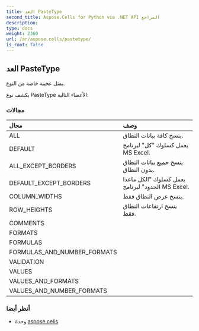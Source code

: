 ```yaml
---
title: العد PasteType
second_title: Aspose.Cells for Python via .NET API المراجع
description:
type: docs
weight: 2360
url: /ar/aspose.cells/pastetype/
is_root: false
---
```

##  العد PasteType
يمثل عجينة خاصة من النوع.



يكشف نوع PasteType الأعضاء التالية:

###  مجالات
| مجال| وصف|
| :- | :- |
| ALL | ينسخ كافة بيانات النطاق.|
| DEFAULT | يعمل كسلوك "كل" لبرنامج MS Excel.|
| ALL_EXCEPT_BORDERS | ينسخ جميع بيانات النطاق بدون النطاق.|
| DEFAULT_EXCEPT_BORDERS | يعمل كسلوك "الكل ماعدا الحدود" لبرنامج MS Excel.|
| COLUMN_WIDTHS | ينسخ عرض النطاق فقط.|
| ROW_HEIGHTS | ينسخ ارتفاعات النطاق فقط.|
| COMMENTS |  |
| FORMATS |  |
| FORMULAS |  |
| FORMULAS_AND_NUMBER_FORMATS |  |
| VALIDATION |  |
| VALUES |  |
| VALUES_AND_FORMATS |  |
| VALUES_AND_NUMBER_FORMATS |  |



###  أنظر أيضا
* وحدة [aspose.cells](..)
